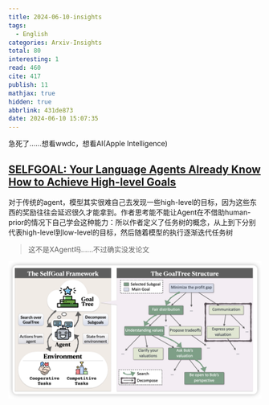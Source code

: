 ```yaml
---
title: 2024-06-10-insights
tags:
  - English
categories: Arxiv-Insights
total: 80
interesting: 1
read: 460
cite: 417
publish: 11
mathjax: true
hidden: true
abbrlink: 431de873
date: 2024-06-10 15:07:35
---
```


急死了……想看wwdc，想看AI(Apple Intelligence)

## [SELFGOAL: Your Language Agents Already Know How to Achieve High-level Goals](https://arxiv.org/pdf/2406.04784)

对于传统的agent，模型其实很难自己去发现一些high-level的目标，因为这些东西的奖励往往会延迟很久才能拿到。作者思考能不能让Agent在不借助human-prior的情况下自己学会这种能力：所以作者定义了任务树的概念，从上到下分别代表high-level到low-level的目标，然后随着模型的执行逐渐迭代任务树

> 这不是XAgent吗……不过确实没发论文

<img src="../../files/images/arxiv-insights/2024-06-10-06-14/xagent.png">
